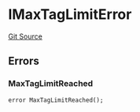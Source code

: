 # IMaxTagLimitError
[Git Source](https://github.com/thrackle-io/forte-rules-engine/blob/1d703cedb38743c0c4b996d79399b43cea9338a4/src/common/IErrors.sol)


## Errors
### MaxTagLimitReached

```solidity
error MaxTagLimitReached();
```

